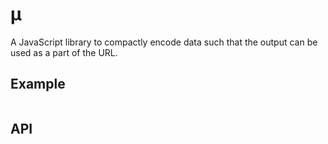 μ
=

A JavaScript library to compactly encode data such that the output can
be used as a part of the URL.


Example
-------

```javascript

```

API
---
